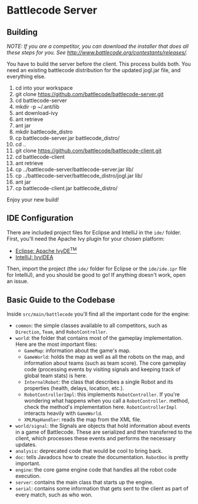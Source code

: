 Battlecode Server
=================

Building
--------

*NOTE: If you are a competitor, you can download the installer that does all these steps for you. See http://www.battlecode.org/contestants/releases/.*

You have to build the server before the client. This process builds both. You need an existing battlecode distribution for the updated jogl.jar file, and everything else.

1. cd into your workspace
2. git clone https://github.com/battlecode/battlecode-server.git
3. cd battlecode-server
4. mkdir -p ~/.ant/lib
5. ant download-ivy
6. ant retrieve
7. ant jar
8. mkdir battlecode_distro
9. cp battlecode-server.jar battlecode_distro/
10. cd ..
11. git clone https://github.com/battlecode/battlecode-client.git
12. cd battlecode-client
13. ant retrieve
14. cp ../battlecode-server/battlecode-server.jar lib/
15. cp ../battlecode-server/battlecode_distro/jogl.jar lib/
16. ant jar
17. cp battlecode-client.jar battlecode_distro/

Enjoy your new build!

IDE Configuration
-----------------
There are included project files for Eclipse and IntelliJ in the `ide/` folder.
First, you'll need the Apache Ivy plugin for your chosen platform:
* [Eclipse: Apache IvyDE<sup>TM</sup>](http://ant.apache.org/ivy/ivyde/download.cgi)
* [IntelliJ: IvyIDEA](https://plugins.jetbrains.com/plugin/?id=3612)

Then, import the project (the `ide/` folder for Eclipse or the `ide/ide.ipr`
file for IntelliJ), and you should be good to go! If anything doesn't work,
open an issue.

Basic Guide to the Codebase
---------------------------

Inside `src/main/battlecode` you'll find all the important code for the engine:
* `common`: the simple classes available to all competitors, such as `Direction`, `Team`, and `RobotController`.
* `world`: the folder that contains most of the gameplay implementation. Here are the most important files:
  * `GameMap`: information about the game's map.
  * `GameWorld`: holds the map as well as all the robots on the map, and information about teams (such as team score).
    The core gameplay code (processing events by visiting signals and keeping track of global team stats) is here.
  * `InternalRobot`: the class that describes a single Robot and its properties (health, delays, location, etc.).
  * `RobotControllerImpl`: this implements `RobotController`. If you're wondering what happens when you call a `RobotController`.
    method, check the method's implementation here. `RobotControllerImpl` interacts heavily with `GameWorld`.
  * `XMLMapHandler`: reads the map from the XML file.
* `world/signal`: the Signals are objects that hold information about events in a game of Battlecode.
These are serialized and then transferred to the client, which processes these events and performs the
necessary updates.
* `analysis`: deprecated code that would be cool to bring back.
* `doc`: tells Javadocs how to create the documentation. `RobotDoc` is pretty important.
* `engine`: the core game engine code that handles all the robot code execution.
* `server`: contains the main class that starts up the engine.
* `serial`: contains some information that gets sent to the client as part of every match, such as who won.
